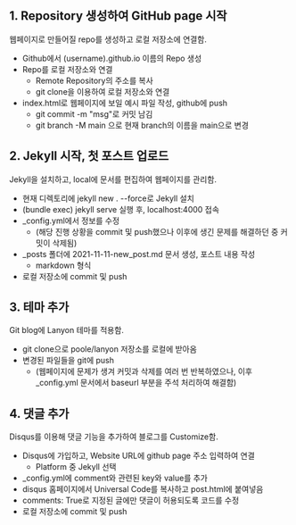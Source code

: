 ## 1. Repository 생성하여 GitHub page 시작
웹페이지로 만들어질 repo를 생성하고 로컬 저장소에 연결함.
- Github에서 (username).github.io 이름의 Repo 생성
- Repo를 로컬 저장소와 연결
  - Remote Repository의 주소를 복사 
  - git clone을 이용하여 로컬 저장소와 연결
- index.html로 웹페이지에 보일 예시 파일 작성, github에 push
  - git commit -m "msg"로 커밋 남김
  - git branch -M main 으로 현재 branch의 이름을 main으로 변경

## 2. Jekyll 시작, 첫 포스트 업로드
Jekyll을 설치하고, local에 문서를 편집하여 웹페이지를 관리함.
- 현재 디렉토리에 jekyll new . --force로 Jekyll 설치
- (bundle exec) jekyll serve 실행 후, localhost:4000 접속
- _config.yml에서 정보를 수정
  - (해당 진행 상황을 commit 및 push했으나 이후에 생긴 문제를 해결하던 중 커밋이 삭제됨)
- _posts 폴더에 2021-11-11-new_post.md 문서 생성, 포스트 내용 작성
  - markdown 형식
- 로컬 저장소에 commit 및 push

## 3. 테마 추가
Git blog에 Lanyon 테마를 적용함.
- git clone으로 poole/lanyon 저장소를 로컬에 받아옴
- 변경된 파일들을 git에 push
  - (웹페이지에 문제가 생겨 커밋과 삭제를 여러 번 반복하였으나, 이후 _config.yml 문서에서 baseurl 부분을 주석 처리하여 해결함)

## 4. 댓글 추가
Disqus를 이용해 댓글 기능을 추가하여 블로그를 Customize함.
- Disqus에 가입하고, Website URL에 github page 주소 입력하여 연결
  - Platform 중 Jekyll 선택
- _config.yml에 comment와 관련된 key와 value를 추가
- disqus 홈페이지에서 Universal Code를 복사하고 post.html에 붙여넣음
 - comments: True로 지정된 글에만 댓글이 허용되도록 코드를 수정
- 로컬 저장소에 commit 및 push
